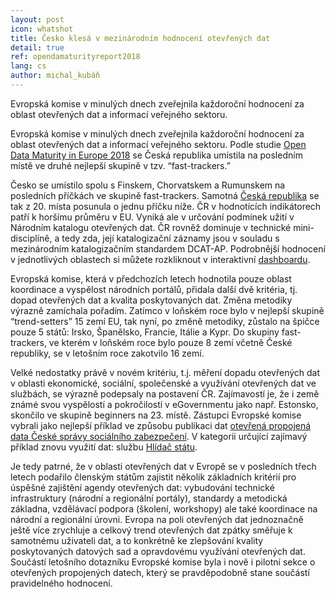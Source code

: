 ```yaml
---
layout: post
icon: whatshot
title: Česko klesá v mezinárodním hodnocení otevřených dat 
detail: true
ref: opendamaturityreport2018
lang: cs
author: michal_kubáň
---
```


Evropská komise v minulých dnech zveřejnila každoroční hodnocení za oblast otevřených dat a informací veřejného sektoru.

<!--more-->

Evropská komise v minulých dnech zveřejnila každoroční hodnocení za oblast otevřených dat a informací veřejného sektoru. Podle studie [Open Data Maturity in Europe 2018](https://www.europeandataportal.eu/sites/default/files/edp_landscaping_insight_report_n4_2018.pdf) se Česká republika umístila na posledním místě ve druhé nejlepší skupině v tzv. “fast-trackers.” 

Česko se umístilo spolu s Finskem, Chorvatskem a Rumunskem na posledních příčkách ve skupině fast-trackers. Samotná [Česká republika](https://www.europeandataportal.eu/sites/default/files/country-factsheet_czech-republic_2018.pdf) se tak z 20. místa posunula o jednu příčku níže. ČR v hodnotících indikátorech patří k horšímu průměru v EU. Vyniká ale v určování podmínek užití v Národním katalogu otevřených dat. ČR rovněž dominuje v technické mini-disciplíně, a tedy zda, její katalogizační záznamy jsou v souladu s mezinárodním katalogizačním standardem DCAT-AP. Podrobnější hodnocení v jednotlivých oblastech si můžete rozkliknout v interaktivní [dashboardu](https://www.europeandataportal.eu/en/dashboard#2018). 

Evropská komise, která v předchozích letech hodnotila pouze oblast koordinace a vyspělost národních portálů, přidala další dvě kritéria, tj. dopad otevřených dat a kvalita poskytovaných dat. Změna metodiky výrazně zamíchala pořadím. Zatímco v loňském roce bylo v nejlepší skupině “trend-setters” 15 zemí EU, tak nyní, po změně metodiky, zůstalo na špičce pouze 5 států: Irsko, Španělsko, Francie, Itálie a Kypr. Do skupiny fast-trackers, ve kterém v loňském roce bylo pouze 8 zemí včetně České republiky, se v letošním roce zakotvilo 16 zemí. 

[logo]: https://data.gov.cz/images/posts/ODM-2018-CS.png "CZECH REPUBLIC State-od-Play on Open Data - 2018"

Velké nedostatky právě v novém kritériu, t.j. měření dopadu otevřených dat v oblasti ekonomické, sociální, společenské a využívání otevřených dat ve službách, se výrazně podepsaly na postavení ČR. Zajímavostí je, že i země známé svou vyspělostí a pokročilostí v eGovernmentu jako např. Estonsko, skončilo ve skupině beginners na 23. místě. Zástupci Evropské komise vybrali jako nejlepší příklad ve způsobu publikaci dat [otevřená propojená data České správy sociálního zabezpečení](https://data.cssz.cz/). V kategorii určující zajímavý příklad znovu využití dat: službu [Hlídač státu](https://www.hlidacstatu.cz/). 

Je tedy patrné, že v oblasti otevřených dat v Evropě se v posledních třech letech podařilo členským státům zajistit několik základních kritérií pro úspěšné zajištění agendy otevřených dat:  vybudování technické infrastruktury (národní a regionální portály), standardy a metodická základna, vzdělávací podpora (školení, workshopy) ale také koordinace na národní a regionální úrovni. Evropa na poli otevřených dat jednoznačně ještě více zrychluje a celkový trend otevřených dat zpátky směřuje k samotnému uživateli dat, a to konkrétně ke zlepšování kvality poskytovaných datových sad a opravdovému využívání otevřených dat. Součástí letošního dotazníku Evropské komise byla i nově i pilotní sekce o otevřených propojených datech, který se pravděpodobně stane součástí pravidelného hodnocení.   
